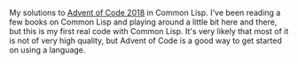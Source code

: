 My solutions to [Advent of Code 2018][1] in Common Lisp. I've been reading a
few books on Common Lisp and playing around a little bit here and there, but
this is my first real code with Common Lisp. It's very likely that most of it is
not of very high quality, but Advent of Code is a good way to get started on
using a language.

  [1]: https://adventofcode.com/2018

